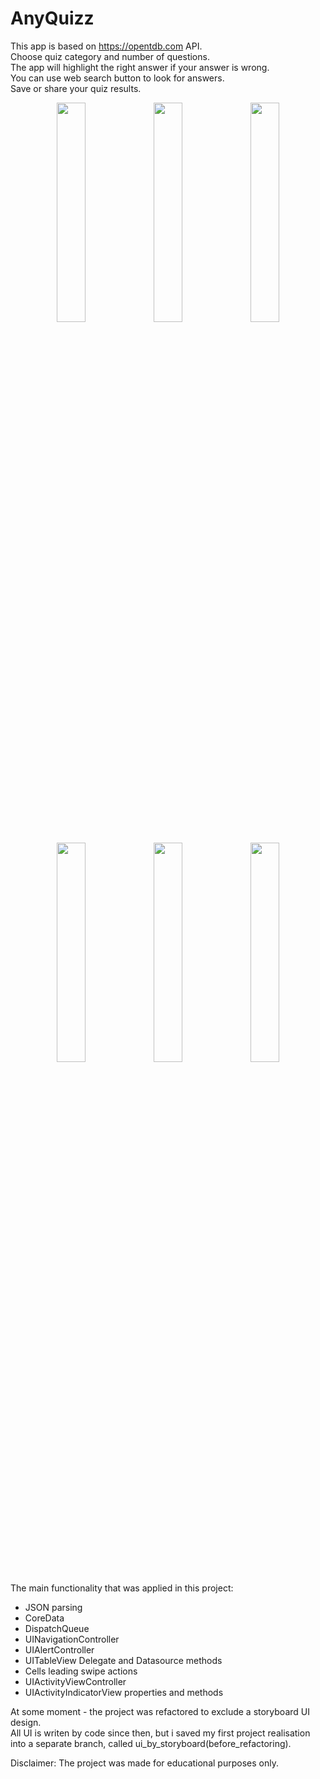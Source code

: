 # AnyQuizz
This app is based on https://opentdb.com API.\
Choose quiz category and number of questions.\
The app will highlight the right answer if your answer is wrong.\
You can use web search button to look for answers.\
Save or share your quiz results.

<p align="center">
<img src="https://user-images.githubusercontent.com/82824022/214800877-cbfd37d0-78c2-4e68-8388-0b97071c7f49.PNG" width=30% height=30%>
<img src="https://user-images.githubusercontent.com/82824022/214800874-8d82f7f0-2575-4326-b7c8-b43d4f601ee1.PNG" width=30% height=30%>
<img src="https://user-images.githubusercontent.com/82824022/214800875-9d39e3ae-6ad5-4f68-ad93-06148f4b6cd6.PNG" width=30% height=30%>
</p>
<p align="center">
<img src="https://user-images.githubusercontent.com/82824022/214803371-af9f8e64-c06f-4d3f-bc2c-d992b2a6f366.PNG" width=30% height=30%>
<img src="https://user-images.githubusercontent.com/82824022/214803363-b2d8d152-7283-44c4-8626-b0b31f234fb1.PNG" width=30% height=30%>
<img src="https://user-images.githubusercontent.com/82824022/214800835-e43ff25a-be90-47a8-a190-ae3aea9125b9.PNG" width=30% height=30%>
</p>

The main functionality that was applied in this project:
- JSON parsing
- CoreData
- DispatchQueue
- UINavigationController
- UIAlertController
- UITableView Delegate and Datasource methods
- Cells leading swipe actions
- UIActivityViewController
- UIActivityIndicatorView properties and methods

At some moment - the project was refactored to exclude a storyboard UI design.\
All UI is writen by code since then, but i saved my first project realisation into a separate branch, called ui_by_storyboard(before_refactoring).

Disclaimer:
The project was made for educational purposes only.

